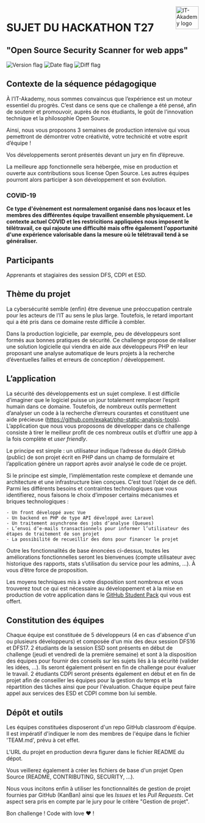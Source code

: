 <a href="https://www.it-akademy.fr/">
    <img src="https://www.it-akademy.fr/img/logo.png" alt="IT-Akademy logo" title="IT-Akademy" align="right" height="60" />
</a>

# SUJET DU HACKATHON T27
## "Open Source Security Scanner for web apps"

![Version flag](https://img.shields.io/badge/Version-2.0.0-green?style=flat-square)
![Date flag](https://img.shields.io/badge/Date-27%2F07%2F2020-blue?style=flat-square)
![Diff flag](https://img.shields.io/badge/Diffusion-restreinte-red?style=flat-square)

## Contexte de la séquence pédagogique

À l’IT-Akademy, nous sommes convaincus que l’expérience  est un moteur essentiel du progrès. C’est dans ce sens que ce challenge a été pensé, afin de soutenir et promouvoir, auprès de nos étudiants, le goût de l’innovation technique et la philosophie Open Source.

Ainsi, nous vous proposons 3 semaines de production intensive qui vous pemettront de démontrer votre créativité, votre technicité et votre esprit d’équipe !

Vos développements seront présentés devant un jury en fin d’épreuve.

La meilleure app fonctionnelle sera hébergée, mise en production et ouverte aux contributions sous license Open Source. Les autres équipes pourront alors participer à son développement et son évolution.

### COVID-19
**Ce type d'évènement est normalement organisé dans nos locaux et les membres des différentes équipe travaillent ensemble physiquement. Le contexte actuel COVID et les restricitions appliquées nous imposent le télétravail, ce qui rajoute une difficulté mais offre également l'opportunité d'une expérience valorisable dans la mesure où le télétravail tend à se généraliser.**

## Participants

Apprenants et stagiaires des session DFS, CDPI et ESD.

## Thème du projet

La cybersécurité semble (enfin) être devenue une préoccupation centrale pour les acteurs de l’IT au sens le plus large. Toutefois, le retard important qui a été pris dans ce domaine reste difficile à combler. 

Dans la production logicielle, par exemple, peu de développeurs sont formés aux bonnes pratiques de sécurité. Ce challenge propose de réaliser une solution logicielle qui viendra en aide aux développeurs PHP en leur proposant une analyse automatique de leurs projets à la recherche d’éventuelles failles et erreurs de conception / développement.

## L’application

La sécurité des développements est un sujet complexe. Il est difficile d’imaginer que le logiciel puisse un jour totalement remplacer l’esprit humain dans ce domaine. Toutefois, de nombreux outils permettent d’analyser un code à la recherche d’erreurs courantes et constituent une aide précieuse (https://github.com/exakat/php-static-analysis-tools). L’application que nous vous proposons de développer dans ce challenge consiste à tirer le meilleur profit de ces nombreux outils et d’offrir une app à la fois complète et *user friendly*.

Le principe est simple : un utilisateur indique l’adresse du dépôt GitHub (public) de son projet écrit en PHP dans un champ de formulaire et l’application génère un rapport après avoir analysé le code de ce projet.

Si le principe est simple, l’implémentation reste complexe et demande une architecture et une infrastructure bien conçues. C’est tout l’objet de ce défi. Parmi les différents besoins et contraintes technologiques que vous identifierez, nous faisons le choix d’imposer certains mécanismes et briques technologiques : 

    - Un front développé avec Vue 
    - Un backend en PHP de type API développé avec Laravel
    - Un traitement asynchrone des jobs d’analyse (Queues)
    - L’envoi d’e-mails transactionnels pour informer l’utilisateur des étapes de traitement de son projet
    - La possibilité de recueillir des dons pour financer le projet

Outre les fonctionnalités de base énoncées ci-dessus, toutes les améliorations fonctionnelles seront les bienvenues (compte utilisateur avec historique des rapports, stats s’utilisation du service pour les admins, ...). À vous d’être force de proposition.

Les moyens techniques mis à votre disposition sont nombreux et vous trouverez tout ce qui est nécessaire au développement et à la mise en production de votre application dans le [GitHub Student Pack](https://education.github.com/pack/offers) qui vous est offert.

## Constitution des équipes

Chaque équipe est constituée de 5 développeurs (4 en cas d'absence d'un ou plusieurs développeurs) et composée d'un mix des deux session DFS16 et DFS17.
2 étudiants de la session ESD sont présents en début de challenge (jeudi et vendredi de la première semaine) et sont à la disposition des équipes pour fournir des conseils sur les sujets liés à la sécurité (valider les idées, ...). Ils seront également présent en fin de challenge pour évaluer le travail. 2 étudiants CDPI seront présents également en début et en fin de projet afin de conseiller les équipes pour la gestion du temps et la répartition des tâches ainsi que pour l'évaluation. Chaque équipe peut faire appel aux services des ESD et CDPI comme bon lui semble.

## Dépôt et outils

Les équipes constituées disposeront d'un repo GitHub classroom d'équipe. Il est impératif d'indiquer le nom des membres de l'équipe dans le fichier 'TEAM.md', prévu à cet effet.

L'URL du projet en production devra figurer dans le fichier README du dépot.

Vous veillerez également à créer les fichiers de base d'un projet Open Source (README, CONTRIBUTING, SECURITY, ...).

Nous vous incitons enfin à utiliser les fonctionnalités de gestion de projet fournies par GitHub (KanBan) ainsi que les *Issues* et les *Pull Requests*. Cet aspect sera pris en compte par le jury pour le critère "Gestion de projet".



Bon challenge ! Code with love :heart: !





